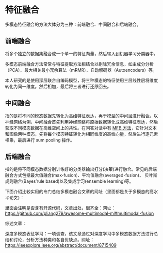 # 特征融合

多模态特征融合的方法大体分为三种：前端融合、中间融合和后端融合。

## 前端融合

将多个独立的数据集融合成一个单一的特征向量，然后输入到机器学习分类器中。

多模态前端融合方法常常与特征提取方法相结合以剔除冗余信息，如主成分分析（PCA）、最大相关最小冗余算法（mRMR）、自动解码器（Autoencoders）等。

本人研究的是使用深层联合自编码模型，将三种模态的特征使用三层线性层将维度转化为同一维度，然后相加，最后将三者进行还原回去。

## 中间融合

指的是将不同的模态数据先转化为高维特征表达，再于模型的中间层进行融合。以神经网络为例，中间融合首先利用神经网络将原始数据转化成高维特征表达，然后获取不同模态数据在高维空间上的共性。在问答对话中有 [MFB 方法](https://github.com/yuzcccc/vqa-mfb)，它针对文本和图像两种模态，先将每个模态特征转化为相同维度的高维向量，然后进行逐元素相乘，最后进行 sum pooling 操作。

## 后端融合

指的是将不同模态数据分别训练好的分类器输出打分(决策)进行融合。常见的后端融合方式包括最大值融合(max-fusion)、平均值融合(averaged-fusion)、 贝叶斯规则融合(Bayes’rule based)以及集成学习(ensemble learning)等。

下面介绍比较实用的专门总结多模态融合文章的网址（里面都是关于多模态的高水平论文）：

里面会注明是否含有开源代码，文章出处，很齐全：网址：https://github.com/pliang279/awesome-multimodal-ml#multimodal-fusion

综述文章：

深度多模态表征学习：一项调查，该文章通过对深度学习中多模态数据方法进行总结和讨论，分析方法种类和各自优缺点。网址：https://ieeexplore.ieee.org/abstract/document/8715409